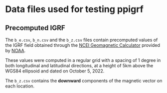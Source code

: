 # Data files used for testing ppigrf

## Precomputed IGRF

The `b_e.csv`, `b_n.csv` and the `b_z.csv` files contain precomputed values of
the IGRF field obtained through the [NCEI Geomagnetic
Calculator](https://www.ngdc.noaa.gov/geomag/calculators/magcalc.shtml)
provided by [NOAA](https://www.ngdc.noaa.gov).

These values were computed in a regular grid with a spacing of 1 degree in both
longitudinal and latitudinal directions, at a height of 5km above the WGS84
ellipsoid and dated on October 5, 2022.

The `b_z.csv` contains the **downward** components of the magnetic vector on
each location.
